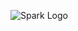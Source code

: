 ![Spark Logo](https://svn.apache.org/repos/asf/kafka/site/logos/originals/png/ICON%20-%20Black%20on%20Transparent.png)
